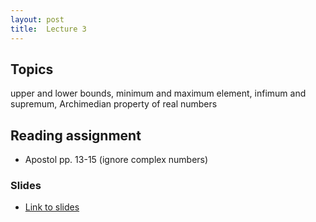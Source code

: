 ```yaml
---
layout: post
title:  Lecture 3
---
```


## Topics
upper and lower bounds, minimum and maximum element, infimum and supremum, Archimedian property of real numbers

## Reading assignment
* Apostol pp. 13-15 (ignore complex numbers)

### Slides

* [Link to slides](http://wcasper.github.io/math350fall2024/slides/lec03/lec03.pdf)


